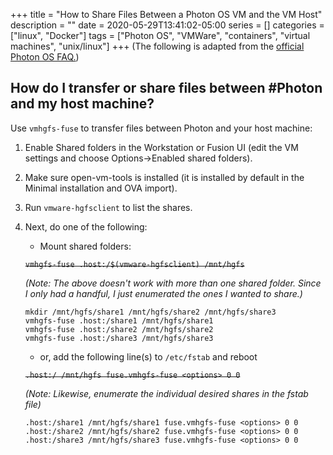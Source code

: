 +++ 
title = "How to Share Files Between a Photon OS VM and the VM Host"
description = ""
date = 2020-05-29T13:41:02-05:00
series = []
categories = ["linux", "Docker"]
tags = ["Photon OS", "VMWare", "containers", "virtual machines", "unix/linux"]
+++
(The following is adapted from the [official Photon OS FAQ.](https://vmware.github.io/photon/assets/files/html/1.0-2.0/Frequently-Asked-Questions.html#q-how-do-i-transfer-or-share-files-between-photon-and-my-host-machine))

## How do I transfer or share files between #Photon and my host machine?

Use `vmhgfs-fuse` to transfer files between Photon and your host machine:

1. Enable Shared folders in the Workstation or Fusion UI (edit the VM settings and choose Options->Enabled shared folders).
2. Make sure open-vm-tools is installed (it is installed by default in the Minimal installation and OVA import).
3. Run `vmware-hgfsclient` to list the shares. 
4. Next, do one of the following:

	* Mount shared folders:

	~~`vmhgfs-fuse .host:/$(vmware-hgfsclient) /mnt/hgfs`~~

	*(Note: The above doesn't work with more than one shared folder. Since I only had a handful, I just enumerated the ones I wanted to share.)*

	```
	mkdir /mnt/hgfs/share1 /mnt/hgfs/share2 /mnt/hgfs/share3
	vmhgfs-fuse .host:/share1 /mnt/hgfs/share1
	vmhgfs-fuse .host:/share2 /mnt/hgfs/share2
	vmhgfs-fuse .host:/share3 /mnt/hgfs/share3
	```  
	* or, add the following line(s) to `/etc/fstab` and reboot

	~~`.host:/ /mnt/hgfs fuse.vmhgfs-fuse <options> 0 0`~~

	*(Note: Likewise, enumerate the individual desired shares in the fstab file)*

	```
	.host:/share1 /mnt/hgfs/share1 fuse.vmhgfs-fuse <options> 0 0
	.host:/share2 /mnt/hgfs/share2 fuse.vmhgfs-fuse <options> 0 0
	.host:/share3 /mnt/hgfs/share3 fuse.vmhgfs-fuse <options> 0 0
	```
